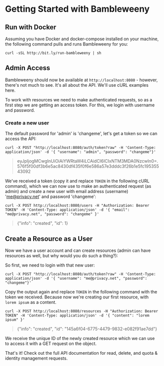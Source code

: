 # Getting Started with Bambleweeny

## Run with Docker

Assuming you have Docker and docker-compose installed on your machine, the following command pulls and runs Bambleweeny for you:

`curl -sSL http://bit.ly/run-bambleweeny | sh`

## Admin Access

Bambleweeny should now be available at `http://localhost:8080` - however, there's not much to see. It's all about the API. We'll use cURL examples here.

To work with resources we need to make authenticated requests, so as a first step we are getting an access token. For this, we login with username and password.

### Create a new user

The default password for 'admin' is 'changeme', let's get a token so we can access the API:

`curl -X POST "http://localhost:8080/auth/token?raw" -H 'Content-Type: application/json' -d '{ "username": "admin", "password": "changeme"}'`

> eyJpIjogMCwgInUiOiAiYWRtaW4iLCAidCI6ICIxNTM3MDA0NzcwIn0=.576f5f00df3b6e5ac8430df435f0f6e586a57e3dddc3f26b1e5fc19535543092

We've received a token (copy it and replace `TOKEN` in the following cURL command), which we can now use to make an authenticated request (as admin) and create a new user with email address (username) 'me@privacy.net' and password 'changeme':

`curl -X POST http://localhost:8080/users -H "Authorization: Bearer TOKEN" -H 'Content-Type: application/json' -d '{ "email": "me@privacy.net", "password": "changeme" }'`

> {"info": "created", "id": 1}

## Create a Resource as a User

Now we have a user account and can create resources (admin can have resources as well, but why would you do such a thing?):

So first, we need to login with that new user:

`curl -X POST "http://localhost:8080/auth/token?raw" -H 'Content-Type: application/json' -d '{ "username": "me@privacy.net", "password": "changeme"}'`

Copy the output again and replace `TOKEN` in the following command with the token we received. Because now we're creating our first resource, with `lorem ipsum` as a content.

`curl -X POST http://localhost:8080/resources -H "Authorization: Bearer TOKEN" -H 'Content-Type: application/json' -d '{ "content": "lorem ipsum" }'`

> {"info": "created", "id": "145a6f04-6775-4479-9832-e082f91ae7dd"}

We receive the unique ID of the newly created resource which we can use to access it with a GET request on the object.

That's it! Check out the full API documentation for read, delete, and quota & identity management requests.


